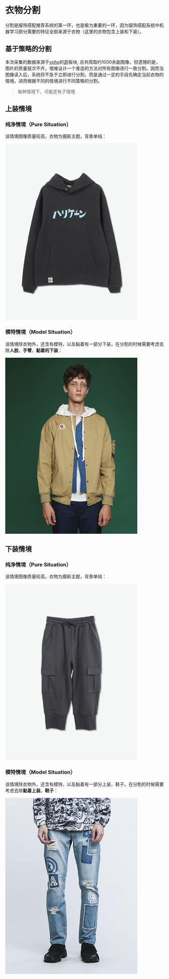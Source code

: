 衣物分割
========

分割是服饰搭配推荐系统的第一环，也是极为重要的一环，因为服饰搭配系统中机器学习部分需要的特征全部来源于衣物（这里的衣物包含上装和下装）。

基于策略的分割
--------------

本次采集的数据来源于[yoho](http://www.yohobuy.com/)的[逛](http://guang.yohobuy.com/?channel=boys)板块, 总共爬取约1000余副图像，但遗憾的是，图片的质量层次不齐，很难设计一个普适的方法对所有图像进行一致分割。因而当图像读入后，系统将不急于立即进行分割，而是通过一定的手段先确定当前衣物的情境，进而根据不同的情境进行不同策略的分割。

> 每种情境下，可能还有子情境

上装情境
--------

### 纯净情境（Pure Situation）

该情境图像质量较高，衣物为摄影主题，背景单纯：

![纯净情境](assets/clothing_pure_situation.jpg)

### 模特情境（Model Situation）

该情境除衣物外，还含有模特，以及黏着有一部分下装，在分割的时候需要考虑去除**人脸**，**手臂**，**黏着的下装**：

![模特情境](assets/clothing_model_situation.jpg)

下装情境
--------

### 纯净情境（Pure Situation）

该情境图像质量较高，衣物为摄影主题，背景单纯：

![纯净情境](assets/pants_pure_situation.jpg)

### 模特情境（Model Situation）

该情境除衣物外，还含有模特，以及黏着有一部分上装，鞋子。在分割的时候需要考虑去除**黏着上装**，**鞋子**：

![模特情境](assets/pants_model_situation.jpg)
